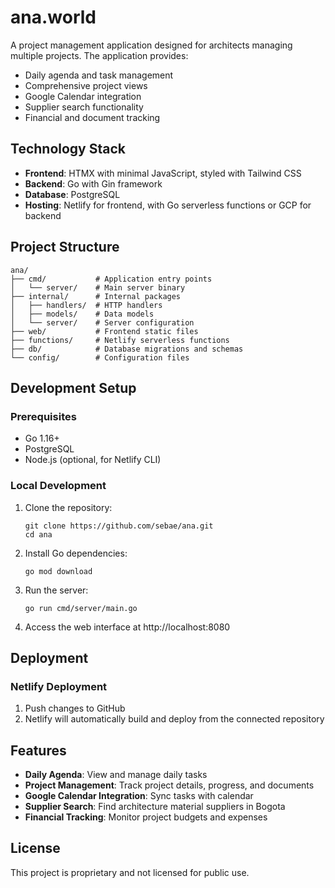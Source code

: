 # ana.world

A project management application designed for architects managing multiple projects. The application provides:

- Daily agenda and task management
- Comprehensive project views
- Google Calendar integration
- Supplier search functionality
- Financial and document tracking

## Technology Stack

- **Frontend**: HTMX with minimal JavaScript, styled with Tailwind CSS
- **Backend**: Go with Gin framework
- **Database**: PostgreSQL
- **Hosting**: Netlify for frontend, with Go serverless functions or GCP for backend

## Project Structure

```
ana/
├── cmd/           # Application entry points
│   └── server/    # Main server binary
├── internal/      # Internal packages
│   ├── handlers/  # HTTP handlers
│   ├── models/    # Data models
│   └── server/    # Server configuration
├── web/           # Frontend static files
├── functions/     # Netlify serverless functions
├── db/            # Database migrations and schemas
└── config/        # Configuration files
```

## Development Setup

### Prerequisites

- Go 1.16+
- PostgreSQL
- Node.js (optional, for Netlify CLI)

### Local Development

1. Clone the repository:
   ```
   git clone https://github.com/sebae/ana.git
   cd ana
   ```

2. Install Go dependencies:
   ```
   go mod download
   ```

3. Run the server:
   ```
   go run cmd/server/main.go
   ```

4. Access the web interface at http://localhost:8080

## Deployment

### Netlify Deployment

1. Push changes to GitHub
2. Netlify will automatically build and deploy from the connected repository

## Features

- **Daily Agenda**: View and manage daily tasks
- **Project Management**: Track project details, progress, and documents
- **Google Calendar Integration**: Sync tasks with calendar
- **Supplier Search**: Find architecture material suppliers in Bogota
- **Financial Tracking**: Monitor project budgets and expenses

## License

This project is proprietary and not licensed for public use.

